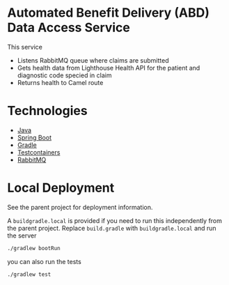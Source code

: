 # Automated Benefit Delivery (ABD) Data Access Service

This service
- Listens RabbitMQ queue where claims are submitted
- Gets health data from Lighthouse Health API for the patient and diagnostic code specied in claim
- Returns health to Camel route

# Technologies

- [Java](https://www.java.com/en/)
- [Spring Boot](https://spring.io/projects/spring-boot)
- [Gradle](https://gradle.org)
- [Testcontainers](https://www.testcontainers.org/)
- [RabbitMQ](https://www.rabbitmq.com)

# Local Deployment

See the parent project for deployment information.

A `buildgradle.local` is provided if you need to run this independently from the parent project. Replace `build.gradle` with `buildgradle.local` and run the server

```sh
./gradlew bootRun
```
you can also run the tests

```sh
./gradlew test
```

